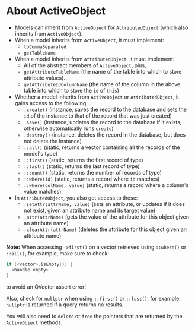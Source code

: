 # About ActiveObject
  - Models can inherit from `ActiveObject` for `AttributedObject` (which also inherits from `ActiveObject`).
  - When a model inherits from `ActiveObject`, it must implement:
    - `toCommaSeparated`
    - `getTableName`
  - When a model inherits from `AttributedObject`, it must implement:
    - All of the abstract members of `ActiveObject`, plus,
    - `getAttributeTableName` (the name of the table into which to store attribute values).
    - `getAttributeIdColumnName` (the name of the column in the above table into which to store the `id` of `this`)
  - Whether a model inherits from `ActiveObject` or `AttributedObject`, it gains access to the following:
    - `.create()` (instance, saves the record to the database and sets the `id` of the instance to that of the record that was just created)
    - `.save()` (instance, updates the record to the database if it exists, otherwise automatically runs `create`)
    - `.destroy()` (instance, deletes the record in the database, but does not delete the instance)
    - `::all()` (static, returns a vector containing all the records of the model's type)
    - `::first()` (static, returns the first record of type)
    - `::last()` (static, returns the last record of type)
    - `::count()` (static, returns the number of records of type)
    - `::where(id)` (static, returns a record where `id` matches)
    - `::where(colName, value)` (static, returns a record where a column's value matches)
  - In `AttributedObject`, you also get access to these:
    - `.setAttr(attrName, value)` (sets an attribute, or updates if it does not exist, given an attribute name and its target value)
    - `.attr(attrName)` (gets the value of the attribute for this object given an attribute name)
    - `.clearAttr(attrName)` (deletes the attribute for this object given an attribute name)

**Note:**
When accessing `->first()` on a vector retrieved using `::where()` or `::all()`, for example, make sure to check:
```cpp
if (<vector>.isEmpty()) {
  <handle empty>
}
```
to avoid an QVector assert error!

Also, check for `nullptr` when using `::first()` or `::last()`, for example.  `nullptr` is returned if a query returns no results.

You will also need to `delete` or `free` the pointers that are returned by the `ActiveObject` methods.
